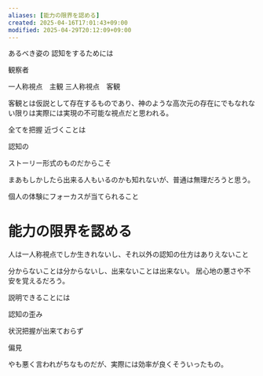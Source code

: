 ```yaml
---
aliases: [能力の限界を認める]
created: 2025-04-16T17:01:43+09:00
modified: 2025-04-29T20:12:09+09:00
---
```


あるべき姿の
認知をするためには

観察者

一人称視点　主観
三人称視点　客観

客観とは仮説として存在するものであり、神のような高次元の存在にでもなれない限りは実際には実現の不可能な視点だと思われる。

全てを把握
近づくことは

認知の

ストーリー形式のものだからこそ

まあもしかしたら出来る人もいるのかも知れないが、普通は無理だろうと思う。

個人の体験にフォーカスが当てられること

# 能力の限界を認める

人は一人称視点でしか生きれないし、それ以外の認知の仕方はありえないこと

分からないことは分からないし、出来ないことは出来ない。
居心地の悪さや不安を覚えるだろう。

説明できることには

認知の歪み

状況把握が出来ておらず

偏見

やも悪く言われがちなものだが、実際には効率が良くそういったもの。
